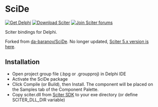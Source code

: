 # SciDe

[![Get Delphi](https://img.shields.io/badge/Delphi-2009+%2032/64bit-ad1718?style=flat-square)](https://www.embarcadero.com/products/delphi)
[![Download Sciter](https://img.shields.io/badge/Sciter-%204.4.x.x-0077b6?style=flat-square)](https://sciter.com/download/)
[![Join Sciter forums](https://img.shields.io/badge/Forum-sciter.com-B5712D.svg?style=flat-square)](https://sciter.com/forums)

Sciter bindings for Delphi.

Forked from [da-baranov/SciDe](https://github.com/da-baranov/SciDe).
No longer updated, [Sciter 5.x version is here]([https://github.com/da-baranov/SciDe](https://github.com/Mikanoshi/SciDeJS)).

## Installation
* Open project group file (.bpg or .groupproj) in Delphi IDE
* Activate the SciDe package
* Click Compile (or Build), then Install. The component will be placed on the Samples tab of the Component Palette.
* Copy sciter.dll from [Sciter SDK](http://sciter.com/download/) to your exe directory (or define SCITER_DLL_DIR variable)

